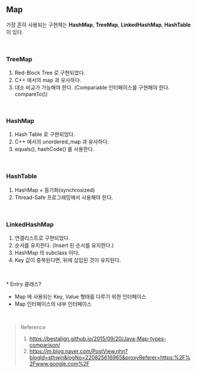 ## Map

가장 흔히 사용되는 구현체는 **HashMap**, **TreeMap**, **LinkedHashMap**, **HashTable** 이 있다.

<br>

###  TreeMap
1. Red-Block Tree 로 구현되었다.
2. C++ 에서의 map 과 유사하다.
3. 대소 비교가 가능해야 한다. (Compariable 인터페이스를 구현해야 한다. compareTo())

<br>

### HashMap

1. Hash Table 로 구현되었다.
2. C++ 에서의 unordered_map 과 유사하다.
3. equals(), hashCode() 를 사용한다.

<br>

### HashTable

1. HashMap + 동기화(synchrosized)
2. Thread-Safe 프로그래밍에서 사용해야 한다.

<br>

### LinkedHashMap

1. 연결리스트로 구현되었다.
2. 순서를 유지한다. (Insert 된 순서를 유지한다.)
3. HashMap 의 subclass 이다.
4. Key 값이 중복된다면, 뒤에 삽입된 것이 유지된다.

<br>

\* Entry 클래스?
- Map 에 사용되는 Key, Value 형태를 다루기 위한 인터페이스
- Map 인터페이스의 내부 인터페이스

<br>

> Reference
> 1. https://bestalign.github.io/2015/09/20/Java-Map-types-comparison/
> 2. https://m.blog.naver.com/PostView.nhn?blogId=sthwin&logNo=220825616965&proxyReferer=https:%2F%2Fwww.google.com%2F